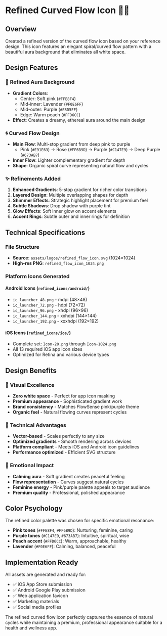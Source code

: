 # Refined Curved Flow Icon 🌊✨

## Overview
Created a refined version of the curved flow icon based on your reference design. This icon features an elegant spiral/curved flow pattern with a beautiful aura background that eliminates all white space.

## Design Features

### 🎨 **Refined Aura Background**
- **Gradient Colors**: 
  - Center: Soft pink (`#FFE8F4`)
  - Mid-inner: Lavender (`#F0E6FF`) 
  - Mid-outer: Purple (`#E8D5FF`)
  - Edge: Warm peach (`#FFD6CC`)
- **Effect**: Creates a dreamy, ethereal aura around the main design

### 🌀 **Curved Flow Design**
- **Main Flow**: Multi-stop gradient from deep pink to purple
  - Pink (`#E91E63`) → Rose (`#FF6B9D`) → Purple (`#C147E9`) → Deep Purple (`#673AB7`)
- **Inner Flow**: Lighter complementary gradient for depth
- **Shape**: Organic spiral curve representing natural flow and cycles

### ✨ **Refinements Added**
1. **Enhanced Gradients**: 5-stop gradient for richer color transitions
2. **Layered Design**: Multiple overlapping shapes for depth
3. **Shimmer Effects**: Strategic highlight placement for premium feel
4. **Subtle Shadows**: Drop shadow with purple tint
5. **Glow Effects**: Soft inner glow on accent elements
6. **Accent Rings**: Subtle outer and inner rings for definition

## Technical Specifications

### **File Structure**
- **Source**: `assets/logos/refined_flow_icon.svg` (1024×1024)
- **High-res PNG**: `refined_flow_icon_1024.png`

### **Platform Icons Generated**

#### Android Icons (`refined_icons/android/`)
- `ic_launcher_48.png` - mdpi (48×48)
- `ic_launcher_72.png` - hdpi (72×72)
- `ic_launcher_96.png` - xhdpi (96×96)  
- `ic_launcher_144.png` - xxhdpi (144×144)
- `ic_launcher_192.png` - xxxhdpi (192×192)

#### iOS Icons (`refined_icons/ios/`)
- Complete set: `Icon-20.png` through `Icon-1024.png`
- All 13 required iOS app icon sizes
- Optimized for Retina and various device types

## Design Benefits

### 🎯 **Visual Excellence**
- **Zero white space** - Perfect for app icon masking
- **Premium appearance** - Sophisticated gradient work
- **Brand consistency** - Matches FlowSense pink/purple theme
- **Organic feel** - Natural flowing curves represent cycles

### 📱 **Technical Advantages**
- **Vector-based** - Scales perfectly to any size
- **Optimized gradients** - Smooth rendering across devices
- **Platform compliant** - Meets iOS and Android icon guidelines
- **Performance optimized** - Efficient SVG structure

### 🌟 **Emotional Impact**
- **Calming aura** - Soft gradient creates peaceful feeling
- **Flow representation** - Curves suggest natural cycles
- **Feminine energy** - Pink/purple palette appeals to target audience
- **Premium quality** - Professional, polished appearance

## Color Psychology

The refined color palette was chosen for specific emotional resonance:

- **Pink tones** (`#FFE8F4`, `#FF6B9D`): Nurturing, feminine, caring
- **Purple tones** (`#C147E9`, `#673AB7`): Intuitive, spiritual, wise
- **Peach accent** (`#FFD6CC`): Warm, approachable, healthy
- **Lavender** (`#F0E6FF`): Calming, balanced, peaceful

## Implementation Ready

All assets are generated and ready for:
- ✅ iOS App Store submission
- ✅ Android Google Play submission  
- ✅ Web application favicon
- ✅ Marketing materials
- ✅ Social media profiles

The refined curved flow icon perfectly captures the essence of natural cycles while maintaining a premium, professional appearance suitable for a health and wellness app.
